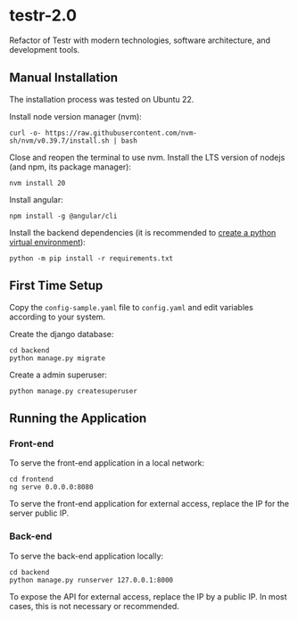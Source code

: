 # testr-2.0

Refactor of Testr with modern technologies, software architecture, and development tools.

## Manual Installation

The installation process was tested on Ubuntu 22.

Install node version manager (nvm):

```
curl -o- https://raw.githubusercontent.com/nvm-sh/nvm/v0.39.7/install.sh | bash
```

Close and reopen the terminal to use nvm.
Install the LTS version of nodejs (and npm, its package manager):

```
nvm install 20
```

Install angular:

```
npm install -g @angular/cli
```

Install the backend dependencies (it is recommended to [create a python virtual environment](https://docs.python.org/3/library/venv.html)):

```
python -m pip install -r requirements.txt
```

## First Time Setup

Copy the `config-sample.yaml` file to `config.yaml` and edit variables according to your system.

Create the django database:

```
cd backend
python manage.py migrate
```

Create a admin superuser:

```
python manage.py createsuperuser
```

## Running the Application

### Front-end

To serve the front-end application in a local network:

```
cd frontend
ng serve 0.0.0.0:8080
```

To serve the front-end application for external access, replace the IP for the server public IP.

### Back-end

To serve the back-end application locally:

```
cd backend
python manage.py runserver 127.0.0.1:8000
```

To expose the API for external access, replace the IP by a public IP. In most cases, this is not necessary or recommended.


